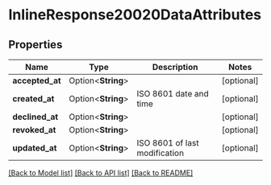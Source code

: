 # InlineResponse20020DataAttributes

## Properties

Name | Type | Description | Notes
------------ | ------------- | ------------- | -------------
**accepted_at** | Option<**String**> |  | [optional]
**created_at** | Option<**String**> | ISO 8601 date and time | [optional]
**declined_at** | Option<**String**> |  | [optional]
**revoked_at** | Option<**String**> |  | [optional]
**updated_at** | Option<**String**> | ISO 8601 of last modification | [optional]

[[Back to Model list]](../README.md#documentation-for-models) [[Back to API list]](../README.md#documentation-for-api-endpoints) [[Back to README]](../README.md)


